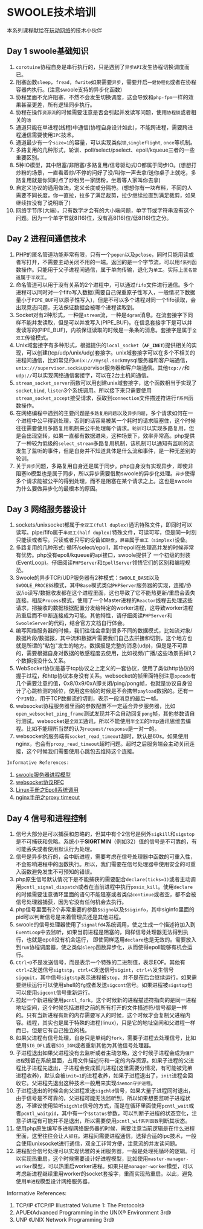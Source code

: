 

# SWOOLE技术培训

本系列课程献给在[玩动网络](http://www.itowan.com)的技术小伙伴

## Day 1 swoole基础知识

1. `corotuine`协程自身是串行执行的，只是遇到了`异步API`发生协程切换调度而已。
2. 阻塞函数`sleep`，`fread`，`fwrite`如果需要`异步`，需要开启`一健协程化`或者在协程容器内执行。(注意swoole支持的异步化函数)
3. 协程里面不允许阻塞，不然不会发生切换调度，这会导致和`php-fpm`一样的效果甚至更差，所有逻辑同步执行。
4. 协程在操作`资源流`的时候需要注意是否会引起并发读写问题，使用`协程锁`或者相关的`池`
5. 通道只能在单进程(线程)中通信(协程自身设计如此)，不能跨进程，需要跨进程通信需要使用`IPC`技术。
6. 通道最少有一个`size=1`的容量，可以实现类似`锁`,`singleflight`, `once`等机制。
7. 多路复用的几种形式，轮训、poll/select/pselect、epoll/kqueue三者的一些重要区别。
8. 5种IO模型，其中阻塞/非阻塞/多路复用/信号驱动式IO都属于同步IO。(想想打炒粉的场景，一直看着炒/不停的问好了没/叫你一声去拿/送你桌子上就吃，多路复用就是你同时点了炒粉另一家肠粉，坐着等人家叫你去拿)
9. 自定义协议的通用做法，定义长度或分隔符。(想想你有一块布料，不同的人需要不同长度，你一直拉，拉多了满足裁剪，拉少继续拉直到满足裁剪，如果继续拉没有了说明断了)
10. 网络字节序(大端)，只有数字才会有的大小端问题，单字节或字符串没有这个问题。因为一个单字节就8(16)位，没有高8(16)位/低8(16)位之分。



## Day 2 进程间通信技术

1. PHP的匿名管道功能非常有限，只有一个`popen`以及`pclose`，同时只能用读或者写打开，不需要主动关闭不用的一端。返回的是一个字节流，可以用`f系列`函数操作。只能用于父子进程间通信，属于单向传输，退化为`单工`。实际上`匿名管道`属于`半双工`。
2. 命名管道可以用于没有关系的2个进程中，可以通过`fifo`文件进行通信。多个进程可以同时对一个fifo写入数据(需要自己保重原子性写入，一般情况下数据量小于`PIPE_BUF`可以原子性写入)，但是不可以多个进程对同一个fifo读取，会出现竞态问题，无法保证数据会被哪个进程读取到。
3. Socket对有2种形式，一种是`stream`流，一种是`dgram`消息。在流套接字下同样不能并发读取，但是可以并发写入(PIPE_BUF)。在信息套接字下是可以并发读写的(PIPE_BUF)，内核保证读取的时候是一条条的消息。套接字是属于`全双工`传输模式。
4. Unix域套接字有多种形式，根据提供的`local_socket`（**`AF_INET`**)提供相关的实现，可以创建(tcp/udp/unix/udg)套接字。unix域套接字可以在多个不相关的进程间通信，比如常见的`unix:///mysql.sock`mysql服务器和客户端通信，`unix:///supervisor.sock`supervisor服务器和客户端通信。其他`tcp://`和`udp://`可以实现网络通信套接字，可以在2台主机间通信。
5. `stream_socket_server`函数可以用创建unix域套接字，这个函数相当于实现了`socket`,`bind`, `listen`3个系统调用。所以接下来只需要使用`stream_socket_accept`接受请求，获取到`connection`文件描述符进行`f系列`函数操作。
6. 在网络编程中遇到的主要问题是`多路复用问题`以及`异步问题`，多个请求如何在一个进程中公平得到处理，否则的话容易被某一个耗时的请求阻塞住，这个时候往往需要使用多路复用机制来公平处理每个请求。`轮训`可以实现多路复用，但是会出现空转，如果一直都有数据进来，这种场景下，效率非常高。php提供了一种较为低级的`select_stream`多路复用机制，该机制可以通知有监听的流发生了监听的事件，但是自身并不知道具体是什么流和事件，是一种无差别的轮训。
7. 关于`异步`问题，多路复用自身还是属于同步。php自身没有实现异步，即使非阻塞io模型也是属于同步，所以异步需要借助swoole的异步化处理。`异步`使得多个请求能被公平的得到处理，而不是阻塞在某个请求之上。这也是swoole为什么要做异步化的最根本的原因。



## Day 3 网络服务器设计

1. sockets/unixsocket都属于`全双工(full duplex)`通讯特殊文件，即同时可以读写。pipe/fifo属于`半双工(half duplex)`特殊文件，可读可写，但是同一时刻只能读或者写。只读或者只写的设备如`键盘`，`屏幕`属于`单工（simplex)`设备。
2. 多路复用的几种形式: 循环/select/epoll，其中epoll在处理高并发的时候非常有优势。php没有epoll/kqueue的api接口，swoole提供了 一个初级的封装(EventLoop)。仔细阅读`PHPServer`和`EpollServer`领悟它们的区别和编程规范。
3. Swoole的异步TCP/UDP服务器有2种模式：`SWOOLE_BASE`以及`SWOOLE_PROCESS`模式，其中`Base`模式类似`PHPServer`服务器的实现，连接/协议/io读写/数据收发都在这个进程里面，这也导致了它不能热更新/重启会丢失连接。相反`Process`模式，使用了一个Master进程的`Reactor`线程去处理这些请求，把接收的数据根据配置分发给特定的worker进程，这导致worker进程热重启而不中断连接成为可能。其他特性，请仔细阅读`PHPServer`和`SwooleServer`的代码，结合官方文档自行体会。
4. 编写网络服务器的时候，我们往往会拿到很多不同的数据模式，比如流对象/数据片段/数据报，其中流和数据片需要我们自己去拼接和切割，这个地方也就是所谓的"粘包"发生的地方。数据报是完整的消息(udp)，但是是不可靠的，需要根据自身对数据的敏感程度去使用，比如视频/广播/这些场景丢掉1,2个数据报没什么关系。
5. WebSocket协议是基于tcp协议之上定义的一套协议，使用了类似http协议的握手过程，和http协议本身没有关系。websocket的帧里面特别注意`opcode`有几个需要注意的值，0x8/0x9/0xA即关闭/ping/pong帧，也就是协议自身设计了心跳检测的帧位，使用这些帧的时候是不会携带`payload`数据的。还有一个`FIN`位，用于TCP数据流的切割，表示一段消息的最后一帧。
6. websocket协程服务器里面的参数配置不一定适合异步服务器，比如`open_websocket_ping_frame`测试发现并不会自动回复`pong`帧，其他参数请自行测试。websocket是`全双工`通讯，所以不能使用`半全工`的http通讯思维去编程。比如不能理所当然的认为`request/response`是一对一的。
7. websocket的服务端有`socket_read_timeout`超时，默认是60s。如果使用nginx，也会有`proxy_read_timeout`超时问题。超时之后服务端会主动关闭连接，这个时候我们需要使用心跳包去维持这个连接。

`Informative References:`

1. [swoole服务器进程模型](https://wiki.swoole.com/#/server/init)
2. [websocket协议RFC](https://datatracker.ietf.org/doc/html/rfc6455)
3. [Linux手册之Epoll系统调用](https://man7.org/linux/man-pages/man2/epoll_ctl.2.html)
4. [nginx手册之proxy timeout](http://nginx.org/en/docs/http/ngx_http_proxy_module.html#proxy_read_timeout)



## Day 4 信号和进程控制

1. 信号大部分是可以捕获和忽略的，但其中有个2信号是例外`sigkill`和`sigstop`是不可捕获和忽略。系统小于**SIGRTMIN**（例如32）值的信号是不可靠的，有可能丢失或者使用默认行为处理。
2. 信号是异步执行的，会中断进程，需要考虑在信号处理器中函数的可重入性，不会影响进程中的函数执行。所以，我们需要在信号处理器中使用安全的可重入函数避免发生不可预知的错误。
3. php原生信号默认情况下是不能捕获的需要配合`declare(ticks=1)`或者主动调用`pcntl_signal_dispatch`或者在当前进程中执行`posix_kill`。使用`declare`的时候需要注意循环里面的语句不能阻塞或者类似`continue`或者空，都不会被信号处理器捕获，因为它没有任何机会去执行。
4. php信号里面有2个非常重要的参数`$signo`以及`$siginfo`，其中siginfo里面的pid可以判断信号是来着管理员还是其他进程。
5. swoole的信号处理器使用了`signalfd4`系统调用，使之生成一个描述符加入到`EventLoop`中去监听，如果当前进程是阻塞的，同样信号处理器无法得到执行，也就是epoll没有机会运行， 即使同样适用`declare`也是无效的。需要放入到`run`协程调度器，使之类似`sleep`函数异步化，从而使得epoll能够有机会运行。
6. `Ctrl+D`不是发送信号，而是表示一个特殊的二进制值，表示EOF。其他有`ctrl+Z`发送信号`sigtstp`，`ctrl+C`发送信号`sigint`，`ctrl+\`发生信号`sigquit`，其中信号`sigtstp`表示进程被`stop`，并不是在后台继续运行，如果需要继续运行可以使用shell的`fg`或者发送`sigcont`信号。如果进程被`sigstop`也可以使用`sigcont`信号重新运行。
7. 拉起一个新进程使用`pcntl_fork`，这个时候新的进程描述符指向的是同一进程地址空间，这个时候包括进程之前的所有打开的文件描述符/信号都是一样的。只有当新进程有新的内存需要写入的时候，这个时候才会复制父进程内容。线程，其实也是属于特殊的进程(linux)，只是它的地址空间和父进程一样而已，但是它有自己独立的栈。
8. 如果父进程有信号处理，自身只是单纯的`fork`，需要子进程去处理信号，比如使用`SIG_DFL`或者`SIG_IGN`或者重新其他为其他信号处理器。
9. 子进程退出如果父进程没有去监听或者主动忽略，这个时候子进程会成为`僵尸进程`残留在系统里面，占用文件描述符和一定的内存资源。如果子进程的父进程比子进程先退出，子进程会变成孤儿进程(这里需要分情况，有可能被兄弟进程收养)，默认会被`init=1`的进程收养，如果子进程退出了，`init`进程会回收它。父进程先退出这种技术一般用来实现`daemon守护进程`。
10. 子进程退出的时候会向父进程发送`sigchld`信号，如果大量子进程同时退出，由于信号是不可靠的，父进程可能无法监听到，所以如果想要监听子进程状态，不建议使用监听`sigchld`信号的方式，而是在循环里面使用`pcntl_wait`或者`pcntl_waitpid`，其中有一个`$status`参数，可以判断子进程的状态变化，注意子进程有可能并不是退出，所以需要使用`pcntl_wif系列函数`判断其状态。
11. 使用php原生编写多进程网络服务器的时候，需要注意当前逻辑是在什么进程里面，这里往往会让人`抓狂`。进程间需要进程通信，选择合适的ipc技术，一般会使用unixsocket进行通信，双全工非常方便，注意流的并发读问题。
12. 进程配合信号处理可以实现优雅的关闭服务器，一般是处理死循环的逻辑。可以实现热重启，这个时候需要设计好进程模型，比如使用`master-manager-worker`模型，可以热重启worker进程。如果只是`manager-worker`模型，可以考虑新进程继续重用worker的socket套接字，重而实现热重启。以此，避免使用`单进程`模型设计网络服务器。

Informative References:

1. TCP/IP 《TCP/IP Illustrated Volume 1: The Protocols》
2. APUE《Advanced Programming in the UNIX® Environment 3rd》
3. UNP 《UNIX Network Programming 3rd》

